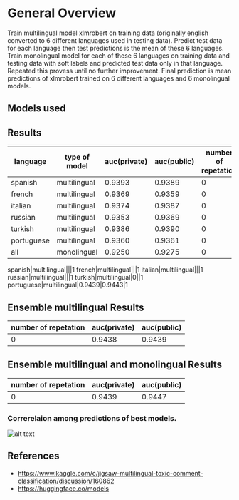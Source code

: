 # General Overview
Train multilingual model xlmrobert on training data (originally english converted to 6 different languages used in testing data). Predict test data for each language then test predictions is the mean of these 6 languages. Train monolingual model for each of these 6 languages on training data and testing data with soft labels and predicted test data only in that language. Repeated this provess until no further improvement. Final prediction is mean predictions of xlmrobert trained on 6 different languages and 6 monolingual models.

## Models used




## Results

language| type of model | auc(private)|auc(public)|number of repetation
--- | --- | ---| ---|---
spanish|multilingual|0.9393|0.9389|0
french|multilingual|0.9369|0.9359|0
italian|multilingual|0.9374|0.9387|0
russian|multilingual|0.9353|0.9369|0
turkish|multilingual|0.9386|0.9390|0
portuguese|multilingual|0.9360|0.9361|0
all|monolingual|0.9250|0.9275|0

spanish|multilingual|||1
french|multilingual|||1
italian|multilingual|||1
russian|multilingual|||1
turkish|multilingual|0||1
portuguese|multilingual|0.9439|0.9443|1



## Ensemble multilingual Results

 number of repetation|auc(private)|auc(public)
 |---|--- | ---
 0|0.9438|0.9439 
 
 
 
## Ensemble multilingual and monolingual Results

 number of repetation|auc(private)|auc(public)
 |---|--- | ---
 0|0.9439|0.9447
 
 ### Correrelaion among predictions of best models.
![alt text]()


## References
- https://www.kaggle.com/c/jigsaw-multilingual-toxic-comment-classification/discussion/160862
- https://huggingface.co/models
